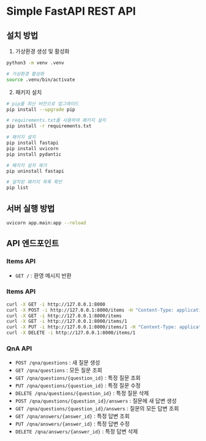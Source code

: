 # Simple FastAPI REST API

## 설치 방법

1. 가상환경 생성 및 활성화
```bash
python3 -m venv .venv

# 가상환경 활성화
source .venv/bin/activate
```

2. 패키지 설치
```bash
# pip를 최신 버전으로 업그레이드
pip install --upgrade pip

# requirements.txt를 사용하여 패키지 설치
pip install -r requirements.txt
```
```bash
# 패키지 설치
pip install fastapi
pip install uvicorn
pip install pydantic
```
```bash
# 패키지 설치 제거
pip uninstall fastapi
```
```bash
# 설치된 패키지 목록 확인
pip list
```

## 서버 실행 방법

```bash
uvicorn app.main:app --reload
```

## API 엔드포인트

### Items API
- `GET /` : 환영 메시지 반환

### Items API
```bash
curl -X GET -i http://127.0.0.1:8000
curl -X POST -i http://127.0.0.1:8000/items -H "Content-Type: application/json" -d '{"name": "Foo"}'
curl -X GET -i http://127.0.0.1:8000/items
curl -X GET -i http://127.0.0.1:8000/items/1
curl -X PUT -i http://127.0.0.1:8000/items/1 -H "Content-Type: application/json" -d '{"name": "Bar"}'
curl -X DELETE -i http://127.0.0.1:8000/items/1
```

### QnA API
- `POST /qna/questions` : 새 질문 생성
- `GET /qna/questions` : 모든 질문 조회
- `GET /qna/questions/{question_id}` : 특정 질문 조회
- `PUT /qna/questions/{question_id}` : 특정 질문 수정
- `DELETE /qna/questions/{question_id}` : 특정 질문 삭제
- `POST /qna/questions/{question_id}/answers` : 질문에 새 답변 생성
- `GET /qna/questions/{question_id}/answers` : 질문의 모든 답변 조회
- `GET /qna/answers/{answer_id}` : 특정 답변 조회
- `PUT /qna/answers/{answer_id}` : 특정 답변 수정
- `DELETE /qna/answers/{answer_id}` : 특정 답변 삭제


